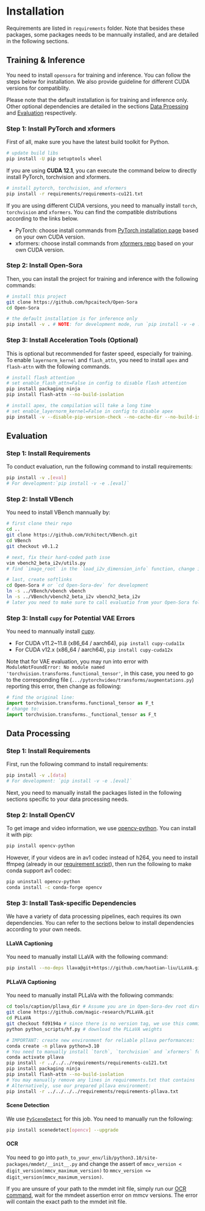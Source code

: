 # Installation

Requirements are listed in `requirements` folder.
Note that besides these packages, some packages needs to be mannually installed, and are detailed in the following sections.

## Training & Inference

You need to install `opensora` for training and inference. You can follow the steps below for installation. We also provide guideline for different CUDA versions for compatiblity.

Please note that the default installation is for training and inference only. Other optional dependencies are detailed in the sections [Data Proessing](#data-processing) and [Evaluation](#evaluation) respectively.

### Step 1: Install PyTorch and xformers

First of all, make sure you have the latest build toolkit for Python.

```bash
# update build libs
pip install -U pip setuptools wheel
```

If you are using **CUDA 12.1**,  you can execute the command below to directly install PyTorch, torchvision and xformers.

```bash
# install pytorch, torchvision, and xformers
pip install -r requirements/requirements-cu121.txt
```

If you are using different CUDA versions, you need to manually install `torch`, `torchvision` and `xformers`. You can find the compatible distributions according to the links below.

- PyTorch: choose install commands from [PyTorch installation page](https://pytorch.org/get-started/locally/) based on your own CUDA version.
- xformers: choose install commands from [xformers repo](https://github.com/facebookresearch/xformers?tab=readme-ov-file#installing-xformers) based on your own CUDA version.

### Step 2: Install Open-Sora

Then, you can install the project for training and inference with the following commands:

```bash
# install this project
git clone https://github.com/hpcaitech/Open-Sora
cd Open-Sora

# the default installation is for inference only
pip install -v . # NOTE: for development mode, run `pip install -v -e .`
```

### Step 3: Install Acceleration Tools (Optional)

This is optional but recommended for faster speed, especially for training. To enable `layernorm_kernel` and `flash_attn`, you need to install `apex` and `flash-attn` with the following commands.

```bash
# install flash attention
# set enable_flash_attn=False in config to disable flash attention
pip install packaging ninja
pip install flash-attn --no-build-isolation

# install apex, the compilation will take a long time
# set enable_layernorm_kernel=False in config to disable apex
pip install -v --disable-pip-version-check --no-cache-dir --no-build-isolation --config-settings "--build-option=--cpp_ext" --config-settings "--build-option=--cuda_ext" git+https://github.com/NVIDIA/apex.git
```

## Evaluation

### Step 1: Install Requirements

To conduct evaluation, run the following command to install requirements:

```bash
pip install -v .[eval]
# For development:`pip install -v -e .[eval]`
```

### Step 2: Install VBench

<!-- You need to manually install [VBench](https://github.com/Vchitect/VBench):

```bash
pip install --no-deps vbench==0.1.1
# If the installation shows a warning about the intalled vbench not in PATH, you need to add it by:
export PATH="/path/to/vbench:$PATH"
``` -->

You need to install VBench mannually by:
```bash
# first clone their repo
cd ..
git clone https://github.com/Vchitect/VBench.git
cd VBench
git checkout v0.1.2

# next, fix their hard-coded path isse
vim vbench2_beta_i2v/utils.py
# find `image_root` in the `load_i2v_dimension_info` function, change it to point to your appropriate image folder

# last, create softlinks
cd Open-Sora # or `cd Open-Sora-dev` for development
ln -s ../VBench/vbench vbench
ln -s ../VBench/vbench2_beta_i2v vbench2_beta_i2v
# later you need to make sure to call evaluatio from your Open-Sora folder, else vbench, vbench2_beta_i2v cannot be found
```


### Step 3: Install `cupy` for Potential VAE Errors

You need to mannually install [cupy](https://docs.cupy.dev/en/stable/install.html).

- For CUDA v11.2~11.8 (x86_64 / aarch64), `pip install cupy-cuda11x`
- For CUDA v12.x (x86_64 / aarch64), `pip install cupy-cuda12x`

Note that for VAE evaluation, you may run into error with `ModuleNotFoundError: No module named 'torchvision.transforms.functional_tensor'`, in this case, you need to go to the corresponding file (`.../pytorchvideo/transforms/augmentations.py`) reporting this error, then change as following:

```python
# find the original line:
import torchvision.transforms.functional_tensor as F_t
# change to:
import torchvision.transforms._functional_tensor as F_t
```

## Data Processing

### Step 1: Install Requirements

First, run the following command to install requirements:

```bash
pip install -v .[data]
# For development: `pip install -v -e .[eval]`
```

Next, you need to manually install the packages listed in the following sections specific to your data processing needs.

### Step 2: Install OpenCV

To get image and video information, we use [opencv-python](https://github.com/opencv/opencv-python). You can install it with pip:

```bash
pip install opencv-python
```

However, if your videos are in av1 codec instead of h264, you need to install ffmpeg (already in our [requirement script](../requirements/requirements-data.txt)), then run the following to make conda support av1 codec:

```bash
pip uninstall opencv-python
conda install -c conda-forge opencv
```

### Step 3: Install Task-specific Dependencies

We have a variety of data processing pipelines, each requires its own dependencies. You can refer to the sections below to install dependencies according to your own needs.

#### LLaVA Captioning

You need to manually install LLaVA with the following command:

```bash
pip install --no-deps llava@git+https://github.com/haotian-liu/LLaVA.git@v1.2.2.post1
```

#### PLLaVA Captioning

You need to manually install PLLaVa with the following commands:

```bash
cd tools/caption/pllava_dir # Assume you are in Open-Sora-dev root directory
git clone https://github.com/magic-research/PLLaVA.git
cd PLLaVA
git checkout fd9194a # since there is no version tag, we use this commit
python python_scripts/hf.py # download the PLLaVA weights

# IMPORTANT: create new environment for reliable pllava performances:
conda create -n pllava python=3.10
# You need to manually install `torch`, `torchvision` and `xformers` for different CUDA versions, the following works for CUDA 12.1:
conda activate pllava
pip install -r ../../../requirements/requirements-cu121.txt
pip install packaging ninja
pip install flash-attn --no-build-isolation
# You may manually remove any lines in requirements.txt that contains `cu11`, then run `pip install -r requirements.txt`
# Alternatively, use our prepared pllava environment:
pip install -r ../../../../requirements/requirements-pllava.txt
```

#### Scene Detection

We use [`PySceneDetect`](https://github.com/Breakthrough/PySceneDetect) for this job. You need to manually run the following:

```bash
pip install scenedetect[opencv] --upgrade
```

#### OCR

You need to go into `path_to_your_env/lib/python3.10/site-packages/mmdet/__init__.py`
and change the assert of `mmcv_version < digit_version(mmcv_maximum_version)` to `mmcv_version <= digit_version(mmcv_maximum_version)`.

If you are unsure of your path to the mmdet init file, simply run our [OCR command](../tools/scoring/README.md), wait for the mmdeet assertion error on mmcv versions.
The error will contain the exact path to the mmdet init file.
